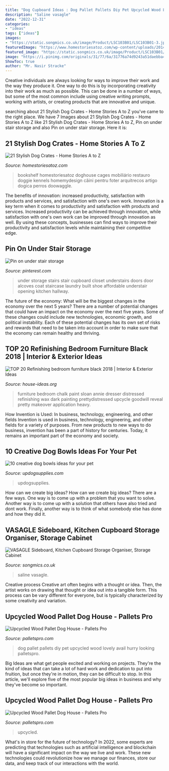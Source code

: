 ```yaml
---
title: "Dog Cupboard Ideas : Dog Pallet Pallets Diy Pet Upcycled Wood Lovely Avail Hurry Looking Palletspro"
description: "Saline vasagle"
date: "2022-12-31"
categories:
- "ideas"
tags: ["ideas"]
images:
- "https://static.songmics.co.uk/image/Product/LSC103B01/LSC103B01-3.jpg"
featuredImage: "https://www.homestoriesatoz.com/wp-content/uploads/2014/02/dog-crate-bottom-cabinet-bookshelf.png"
featured_image: "https://static.songmics.co.uk/image/Product/LSC103B01/LSC103B01-3.jpg"
image: "https://i.pinimg.com/originals/31/77/6a/31776a74d9243a51daebba4ede1ef49d.jpg"
ShowToc: true
author: "Mr. Nasir Stracke"
---
```



Creative individuals are always looking for ways to improve their work and the way they produce it. One way to do this is by incorporating creativity into their work as much as possible. This can be done in a number of ways, but some of the most common include using creative writing prompts, working with artists, or creating products that are innovative and unique.

	

		
searching about 21 Stylish Dog Crates - Home Stories A to Z you've came to the right place. We have 7 Images about 21 Stylish Dog Crates - Home Stories A to Z like 21 Stylish Dog Crates - Home Stories A to Z, Pin on under stair storage and also Pin on under stair storage. Here it is:
		
    
## 21 Stylish Dog Crates - Home Stories A To Z

<img loading=lazy src="https://www.homestoriesatoz.com/wp-content/uploads/2014/02/dog-crate-bottom-cabinet-bookshelf.png" onerror="this.onerror=null;this.src='https://tse3.mm.bing.net/th?id=OIP.SOlv9wGB7NO3kIGxf9h4iQHaJK&amp;pid=15.1';" alt="21 Stylish Dog Crates - Home Stories A to Z">

_Source: homestoriesatoz.com_

>bookshelf homestoriesatoz doghouse cages mobiliário restauro doggie kennels homemydesign câini pentru foter arquitrecos artigo dogica perros doowaggle. 

	

The benefits of innovation: increased productivity, satisfaction with products and services, and satisfaction with one's own work.
Innovation is a key term when it comes to productivity and satisfaction with products and services. Increased productivity can be achieved through innovation, while satisfaction with one's own work can be improved through innovation as well. By using these concepts, businesses can find ways to improve their productivity and satisfaction levels while maintaining their competitive edge.

    
## Pin On Under Stair Storage

<img loading=lazy src="https://i.pinimg.com/originals/31/77/6a/31776a74d9243a51daebba4ede1ef49d.jpg" onerror="this.onerror=null;this.src='https://tse1.mm.bing.net/th?id=OIP.FoXcqBrOqGcPRttxkeUEgAHaLE&amp;pid=15.1';" alt="Pin on under stair storage">

_Source: pinterest.com_

>under storage stairs stair cupboard closet understairs doors door alcoves coat staircase laundry built shoe affordable understair opening kitchen hallway. 

	

The future of the economy: What will be the biggest changes in the economy over the next 5 years?
There are a number of potential changes that could have an impact on the economy over the next five years. Some of these changes could include new technologies, economic growth, and political instability. Each of these potential changes has its own set of risks and rewards that need to be taken into account in order to make sure that the economy can remain healthy and thriving.

    
## TOP 20 Refinishing Bedroom Furniture Black 2018 | Interior &amp; Exterior Ideas

<img loading=lazy src="http://house-ideas.org/wp-content/uploads/2015/11/refinishing-bedroom-furniture-black-photo-20.jpg" onerror="this.onerror=null;this.src='https://tse3.mm.bing.net/th?id=OIP.lZhfORCwMPzy7vH5CC-P0QHaLH&amp;pid=15.1';" alt="TOP 20 Refinishing bedroom furniture black 2018 | Interior &amp; Exterior Ideas">

_Source: house-ideas.org_

>furniture bedroom chalk paint sloan annie dresser distressed refinishing wax dark painting prettydistressed upcycle goodwill reveal pretty makeover application heavy. 

	

How Invention is Used: In business, technology, engineering, and other fields
Invention is used in business, technology, engineering, and other fields for a variety of purposes. From new products to new ways to do business, invention has been a part of history for centuries. Today, it remains an important part of the economy and society.

    
## 10 Creative Dog Bowls Ideas For Your Pet

<img loading=lazy src="http://updogsupplies.com/wp-content/uploads/dog-bowl-ideas-8.jpg" onerror="this.onerror=null;this.src='https://tse3.mm.bing.net/th?id=OIP.yzLSL5D7QfL8ESYxnk614AHaIO&amp;pid=15.1';" alt="10 creative dog bowls ideas for your pet">

_Source: updogsupplies.com_

>updogsupplies. 

	

How can we create big ideas?
How can we create big ideas? There are a few ways. One way is to come up with a problem that you want to solve. Another way is to come up with a solution that others have also tried and dont work. Finally, another way is to think of what somebody else has done and how they did it.

    
## VASAGLE Sideboard, Kitchen Cupboard Storage Organiser, Storage Cabinet

<img loading=lazy src="https://static.songmics.co.uk/image/Product/LSC103B01/LSC103B01-3.jpg" onerror="this.onerror=null;this.src='https://tse2.mm.bing.net/th?id=OIP.9d6Q6A6oX7Qk5CKPdy7KGgHaHa&amp;pid=15.1';" alt="VASAGLE Sideboard, Kitchen Cupboard Storage Organiser, Storage Cabinet">

_Source: songmics.co.uk_

>saline vasagle. 

	

Creative process
Creative art often begins with a thought or idea. Then, the artist works on drawing that thought or idea out into a tangible form. This process can be vary different for everyone, but is typically characterized by some creativity and variation.

    
## Upcycled Wood Pallet Dog House - Pallets Pro

<img loading=lazy src="https://www.palletspro.com/wp-content/uploads/2017/01/diy-pallet-dog-house.jpg" onerror="this.onerror=null;this.src='https://tse3.mm.bing.net/th?id=OIP.vE6d2Zn7QyjzxGBTcFfR6AHaNL&amp;pid=15.1';" alt="Upcycled Wood Pallet Dog House - Pallets Pro">

_Source: palletspro.com_

>dog pallet pallets diy pet upcycled wood lovely avail hurry looking palletspro. 

	

Big Ideas are what get people excited and working on projects. They're the kind of ideas that can take a lot of hard work and dedication to put into fruition, but once they're in motion, they can be difficult to stop. In this article, we'll explore five of the most popular big ideas in business and why they've become so important.

    
## Upcycled Wood Pallet Dog House - Pallets Pro

<img loading=lazy src="https://cdn.palletspro.com/wp-content/uploads/2017/01/diy-pallet-dog-house-575x1024.jpg" onerror="this.onerror=null;this.src='https://tse4.mm.bing.net/th?id=OIP.LAUOgdOjzwwdH3a2QBLxVQHaNM&amp;pid=15.1';" alt="Upcycled Wood Pallet Dog House - Pallets Pro">

_Source: palletspro.com_

>upcycled. 

	

What's in store for the future of technology?
In 2022, some experts are predicting that technologies such as artificial intelligence and blockchain will have a significant impact on the way we live and work. These new technologies could revolutionize how we manage our finances, store our data, and keep track of our interactions with the world.

